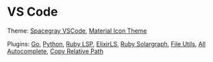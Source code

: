 # VS Code

Theme:
[Spacegray VSCode](https://marketplace.visualstudio.com/items?itemName=ionutvmi.spacegray-vscode),
[Material Icon Theme](https://marketplace.visualstudio.com/items?itemName=PKief.material-icon-theme)

Plugins:
[Go](https://marketplace.visualstudio.com/items?itemName=golang.Go),
[Python](https://marketplace.visualstudio.com/items?itemName=ms-python.python),
[Ruby LSP](https://marketplace.visualstudio.com/items?itemName=Shopify.ruby-lsp),
[ElixirLS](https://marketplace.visualstudio.com/items?itemName=JakeBecker.elixir-ls),
[Ruby Solargraph](https://marketplace.visualstudio.com/items?itemName=castwide.solargraph),
[File Utils](https://marketplace.visualstudio.com/items?itemName=sleistner.vscode-fileutils),
[All Autocomplete](https://marketplace.visualstudio.com/items?itemName=Atishay-Jain.All-Autocomplete),
[Copy Relative Path](https://marketplace.visualstudio.com/items?itemName=alexdima.copy-relative-path)
